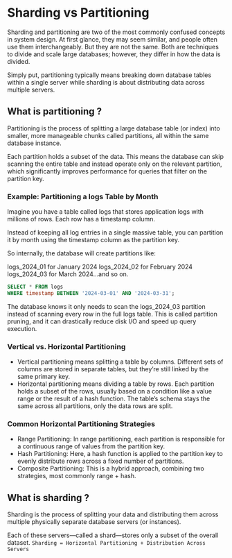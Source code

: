 # Sharding vs Partitioning

Sharding and partitioning are two of the most commonly confused concepts in system design.
At first glance, they may seem similar, and people often use them interchangeably. But they are not the same.
Both are techniques to divide and scale large databases; however, they differ in how the data is divided.

Simply put, partitioning typically means breaking down database tables within a single server while sharding is about distributing data across multiple servers.

## What is partitioning ?

Partitioning is the process of splitting a large database table (or index) into smaller, more manageable chunks called partitions, all within the same database instance.

Each partition holds a subset of the data. This means the database can skip scanning the entire table and instead operate only on the relevant partition, which significantly improves performance for queries that filter on the partition key.

### Example: Partitioning a logs Table by Month

Imagine you have a table called logs that stores application logs with millions of rows. Each row has a timestamp column.

Instead of keeping all log entries in a single massive table, you can partition it by month using the timestamp column as the partition key.

So internally, the database will create partitions like:

logs_2024_01 for January 2024
logs_2024_02 for February 2024
logs_2024_03 for March 2024...and so on.

```SQL
SELECT * FROM logs 
WHERE timestamp BETWEEN '2024-03-01' AND '2024-03-31';
```

The database knows it only needs to scan the logs_2024_03 partition instead of scanning every row in the full logs table. This is called partition pruning, and it can drastically reduce disk I/O and speed up query execution.

### Vertical vs. Horizontal Partitioning

- Vertical partitioning means splitting a table by columns. Different sets of columns are stored in separate tables, but they’re still linked by the same primary key.
- Horizontal partitioning means dividing a table by rows. Each partition holds a subset of the rows, usually based on a condition like a value range or the result of a hash function. The table’s schema stays the same across all partitions, only the data rows are split.

### Common Horizontal Partitioning Strategies

- Range Partitioning: In range partitioning, each partition is responsible for a continuous range of values from the partition key.
- Hash Partitioning: Here, a hash function is applied to the partition key to evenly distribute rows across a fixed number of partitions.
- Composite Partitioning: This is a hybrid approach, combining two strategies, most commonly range + hash.

## What is sharding ?

Sharding is the process of splitting your data and distributing them across multiple physically separate database servers (or instances).

Each of these servers—called a shard—stores only a subset of the overall dataset.
`Sharding = Horizontal Partitioning + Distribution Across Servers`
